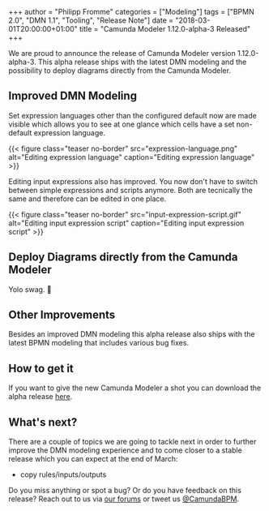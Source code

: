 +++
author = "Philipp Fromme"
categories = ["Modeling"]
tags = ["BPMN 2.0", "DMN 1.1", "Tooling", "Release Note"]
date = "2018-03-01T20:00:00+01:00"
title = "Camunda Modeler 1.12.0-alpha-3 Released"
+++

We are proud to announce the release of Camunda Modeler version 1.12.0-alpha-3. This alpha release ships with the latest DMN modeling and the possibility to deploy diagrams directly from the Camunda Modeler.

<!--more-->

## Improved DMN Modeling

Set expression languages other than the configured default now are made visible which allows you to see at one glance which cells have a set non-default expression language.

{{< figure class="teaser no-border" src="expression-language.png" alt="Editing expression language" caption="Editing expression language" >}}

Editing input expressions also has improved. You now don't have to switch between simple expressions and scripts anymore. Both are tecnically the same and therefore can be edited in one place.

{{< figure class="teaser no-border" src="input-expression-script.gif" alt="Editing input expression script" caption="Editing input expression script" >}}

## Deploy Diagrams directly from the Camunda Modeler

Yolo swag. 🍻

## Other Improvements

Besides an improved DMN modeling this alpha release also ships with the latest BPMN modeling that includes various bug fixes.

## How to get it

If you want to give the new Camunda Modeler a shot you can download the alpha release [here](https://camunda.org/release/camunda-modeler/1.12.0-alpha-3/).

## What's next?

There are a couple of topics we are going to tackle next in order to further improve the DMN modeling experience and to come closer to a stable release which you can expect at the end of March:

* copy rules/inputs/outputs

Do you miss anything or spot a bug? Or do you have feedback on this release? Reach out to us via [our forums](https://forum.camunda.org/c/modeler) or tweet us [@CamundaBPM](https://twitter.com/CamundaBPM).

